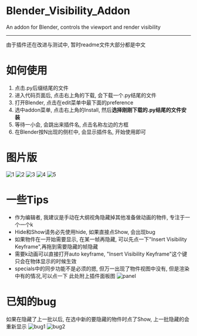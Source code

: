 # Blender_Visibility_Addon
An addon for Blender, controls the viewport and render visibility

***
由于插件还在改进与测试中, 暂时readme文件大部分都是中文

# 如何使用
1. 点击.py后缀结尾的文件
2. 进入代码页面后, 点击右上角的下载, 会下载一个.py结尾的文件
3. 打开Blender, 点击在edit菜单中最下面的preference
4. 选中addon菜单, 点击右上角的Install, 然后**选择刚刚下载的.py结尾的文件安装**
5. 等待一小会, 会跳出来插件名, 点击名称左边的方框
6. 在Blender按N出现的侧栏中, 会显示插件名, 开始使用即可

# 图片版
![1](https://github.com/user-attachments/assets/64589ba4-6364-4474-a594-3a24dfd922a7)
![2](https://github.com/user-attachments/assets/c4f2403b-35e0-42c2-8187-300587da1549)
![3](https://github.com/user-attachments/assets/6bf58a6f-d924-4632-833e-9aab6c0909c2)
![4](https://github.com/user-attachments/assets/7d56364a-972a-4048-8bf2-d3563ce71b60)
![5](https://github.com/user-attachments/assets/c9126593-2695-414a-b581-4bee1e7b76d5)

# 一些Tips
- 作为编辑者, 我建议是手动在大纲视角隐藏掉其他准备做动画的物件, 专注于一个一个k
- Hide和Show请务必先使用hide, 如果直接点Show, 会出现bug
- 如果物件在一开始需要显示, 在某一帧再隐藏, 可以先点一下"Insert Visibility Keyframe",再拖到需要隐藏的帧隐藏
- 需要k动画可以直接打开auto keyframe, "Insert Visibility Keyframe"这个键只会在物体显示的时候生效
- specials中的同步功能不是必须的摁, 但万一出现了物件视图中没有, 但是渲染中有的情况,可以点一下
此处附上插件面板图
![panel](https://github.com/user-attachments/assets/06d6e2d5-d9b8-4a26-b2f5-63ec73a0f947)


# 已知的bug
如果在隐藏了上一批以后, 在选中新的要隐藏的物件时点了Show, 上一批隐藏的会重新显示
![bug1](https://github.com/user-attachments/assets/7987077b-b44b-4ede-96fe-c3ed06a7a73e)
![bug2](https://github.com/user-attachments/assets/4e4039e8-3f0e-4419-b3c7-1b166fec0969)

